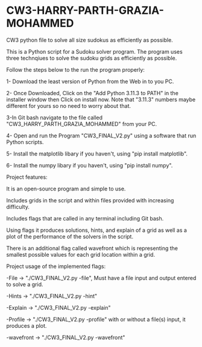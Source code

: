 # CW3-HARRY-PARTH-GRAZIA-MOHAMMED
CW3 python file to solve all size sudokus as efficiently as possible.

This is a Python script for a Sudoku solver program. The program uses three technqiues to solve the sudoku grids as efficiently as possible.

Follow the steps below to the run the program properly:

1- Download the least version of Python from the Web in to you PC.

2- Once Downloaded, Click on the "Add Python 3.11.3 to PATH" in the installer window then Click on install now. Note that "3.11.3" numbers maybe different for yours so no need to worry about that.

3-In Git bash navigate to the file called "CW3_HARRY_PARTH_GRAZIA_MOHAMMED" from your PC.

4- Open and run the Program "CW3_FINAL_V2.py" using a software that run Python scripts.

5- Install the matplotlib libary if you haven't, using "pip install matplotlib".

6- Install the numpy libary if you haven't, using "pip install numpy".



Project features:

It is an open-source program and simple to use.

Includes grids in the script and within files provided with increasing difficulty.

Includes flags that are called in any terminal including Git bash.

Using flags it produces solutions, hints, and explain of a grid as well as a plot of the performance of the solvers in the script.

There is an additional flag called wavefront which is representing the smallest possible values for each grid location within a grid.



Project usage of the implemented flags:

-File -> "./CW3_FINAL_V2.py -file", Must have a file input and output entered to solve a grid.

-Hints -> "./CW3_FINAL_V2.py -hint"

-Explain -> "./CW3_FINAL_V2.py -explain"

-Profile -> "./CW3_FINAL_V2.py -profile" with  or without a file(s) input, it produces a plot.

-wavefront -> "./CW3_FINAL_V2.py -wavefront"


